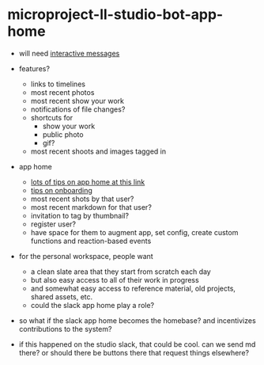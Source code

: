 # microproject-ll-studio-bot-app-home

* will need [interactive messages](https://api.slack.com/messaging/interactivity#getting_started)
* features?
    * links to timelines
    * most recent photos
    * most recent show your work
    * notifications of file changes?
    * shortcuts for 
        * show your work
        * public photo
        * gif?
    * most recent shoots and images tagged in

* app home
    * [lots of tips on app home at this link](https://api.slack.com/surfaces/tabs/events)
    * [tips on onboarding](https://api.slack.com/start/designing/onboarding)
    * most recent shots by that user?
    * most recent markdown for that user?
    * invitation to tag by thumbnail?
    * register user?
    * have space for them to augment app, set config, create custom functions and reaction-based events


* for the personal workspace, people want
    * a clean slate area that they start from scratch each day
    * but also easy access to all of their work in progress
    * and somewhat easy access to reference material, old projects, shared assets, etc.
    * could the slack app home play a role?
*  so what if the slack app home becomes the homebase? and incentivizes contributions to the system?
*  if this happened on the studio slack, that could be cool. can we send md there? or should there be buttons there that request things elsewhere?